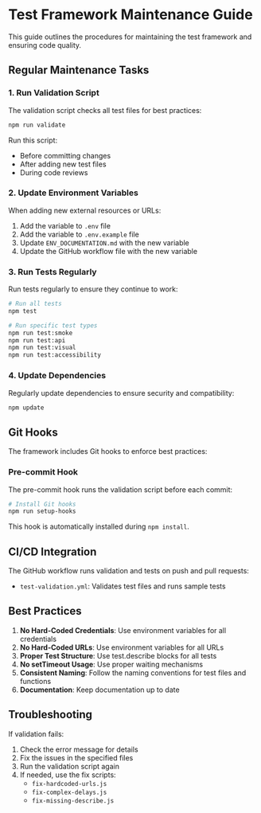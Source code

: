 <!-- Source: /Users/mzahirudeen/playwright-framework/docs/MAINTENANCE_GUIDE.md -->

# Test Framework Maintenance Guide

This guide outlines the procedures for maintaining the test framework and ensuring code quality.

## Regular Maintenance Tasks

### 1. Run Validation Script

The validation script checks all test files for best practices:

```bash
npm run validate
```

Run this script:
- Before committing changes
- After adding new test files
- During code reviews

### 2. Update Environment Variables

When adding new external resources or URLs:

1. Add the variable to `.env` file
2. Add the variable to `.env.example` file
3. Update `ENV_DOCUMENTATION.md` with the new variable
4. Update the GitHub workflow file with the new variable

### 3. Run Tests Regularly

Run tests regularly to ensure they continue to work:

```bash
# Run all tests
npm test

# Run specific test types
npm run test:smoke
npm run test:api
npm run test:visual
npm run test:accessibility
```

### 4. Update Dependencies

Regularly update dependencies to ensure security and compatibility:

```bash
npm update
```

## Git Hooks

The framework includes Git hooks to enforce best practices:

### Pre-commit Hook

The pre-commit hook runs the validation script before each commit:

```bash
# Install Git hooks
npm run setup-hooks
```

This hook is automatically installed during `npm install`.

## CI/CD Integration

The GitHub workflow runs validation and tests on push and pull requests:

- `test-validation.yml`: Validates test files and runs sample tests

## Best Practices

1. **No Hard-Coded Credentials**: Use environment variables for all credentials
2. **No Hard-Coded URLs**: Use environment variables for all URLs
3. **Proper Test Structure**: Use test.describe blocks for all tests
4. **No setTimeout Usage**: Use proper waiting mechanisms
5. **Consistent Naming**: Follow the naming conventions for test files and functions
6. **Documentation**: Keep documentation up to date

## Troubleshooting

If validation fails:

1. Check the error message for details
2. Fix the issues in the specified files
3. Run the validation script again
4. If needed, use the fix scripts:
   - `fix-hardcoded-urls.js`
   - `fix-complex-delays.js`
   - `fix-missing-describe.js`
